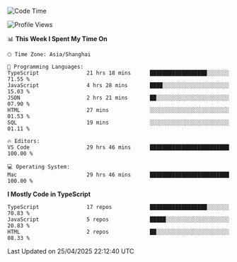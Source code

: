 <!--START_SECTION:waka-->
![Code Time](http://img.shields.io/badge/Code%20Time-7%2C633%20hrs%2055%20mins-blue)

![Profile Views](http://img.shields.io/badge/Profile%20Views-0-blue)

📊 **This Week I Spent My Time On** 

```text
🕑︎ Time Zone: Asia/Shanghai

💬 Programming Languages: 
TypeScript               21 hrs 18 mins      ██████████████████░░░░░░░   71.55 % 
JavaScript               4 hrs 28 mins       ████░░░░░░░░░░░░░░░░░░░░░   15.03 % 
JSON                     2 hrs 21 mins       ██░░░░░░░░░░░░░░░░░░░░░░░   07.90 % 
HTML                     27 mins             ░░░░░░░░░░░░░░░░░░░░░░░░░   01.53 % 
SQL                      19 mins             ░░░░░░░░░░░░░░░░░░░░░░░░░   01.11 % 

🔥 Editors: 
VS Code                  29 hrs 46 mins      █████████████████████████   100.00 % 

💻 Operating System: 
Mac                      29 hrs 46 mins      █████████████████████████   100.00 % 
```

**I Mostly Code in TypeScript** 

```text
TypeScript               17 repos            ██████████████████░░░░░░░   70.83 % 
JavaScript               5 repos             █████░░░░░░░░░░░░░░░░░░░░   20.83 % 
HTML                     2 repos             ██░░░░░░░░░░░░░░░░░░░░░░░   08.33 % 
```




 Last Updated on 25/04/2025 22:12:40 UTC
<!--END_SECTION:waka-->
